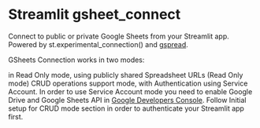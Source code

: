 # Streamlit gsheet_connect

Connect to public or private Google Sheets from your Streamlit app. Powered by st.experimental_connection() and [gspread](https://github.com/burnash/gspread).

GSheets Connection works in two modes:

in Read Only mode, using publicly shared Spreadsheet URLs (Read Only mode)
CRUD operations support mode, with Authentication using Service Account. In order to use Service Account mode you need to enable Google Drive and Google Sheets API in [Google Developers Console](https://console.cloud.google.com/iam-admin/serviceaccounts/details/101489381146386371176;edit=true/keys?project=connection-404421). Follow Initial setup for CRUD mode section in order to authenticate your Streamlit app first.
